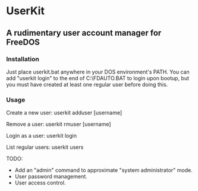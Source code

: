 # UserKit
## A rudimentary user account manager for FreeDOS
### Installation
Just place userkit.bat anywhere in your DOS environment's PATH.
You can add "userkit login" to the end of C:\FDAUTO.BAT to login upon bootup, but you must have created at least one regular user before doing this.
### Usage
Create a new user:
userkit adduser [username]

Remove a user:
userkit rmuser [username]

Login as a user:
userkit login

List regular users:
userkit users

TODO:
* Add an "admin" command to approximate "system administrator" mode.
* User password management.
* User access control.
